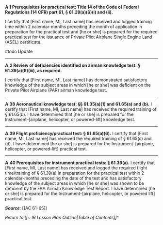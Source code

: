 **A.1 Prerequisites for practical test: Title 14 of the Code of Federal Regulations (14 CFR) part 61, § 61.39(a)(6)(i) and (ii).**

I certify that \[First name, MI, Last name\] has received and logged training time within 2 calendar-months preceding the month of application in preparation for the practical test and \[he or she\] is prepared for the required practical test for the issuance of Private Pilot Airplane Single Engine Land (ASEL) certificate.

#todo Update

----

**A.2 Review of deficiencies identified on airman knowledge test: § 61.39(a)(6)(iii), as required.**

I certify that \[First name, MI, Last name\] has demonstrated satisfactory knowledge of the subject areas in which \[he or she\] was deficient on the Private Pilot Airplane (PAR) airman knowledge test.

---- 

**A.38 Aeronautical knowledge test: §§ 61.35(a)(1) and 61.65(a) and (b).**
I certify that \[First name, MI, Last name\] has received the required training of § 61.65(b). I have determined that \[he or she\] is prepared for the Instrument–\[airplane, helicopter, or powered-lift\] knowledge test.

---

**A.39 Flight proficiency/practical test: § 61.65(a)(6).**
I certify that \[First name, MI, Last name\] has received the required training of § 61.65(c) and (d). I have determined \[he or she\] is prepared for the Instrument–\[airplane, helicopter, or powered-lift\] practical test.

---

**A.40 Prerequisites for instrument practical tests: § 61.39(a).** 
I certify that \[First name, MI, Last name\] has received and logged the required flight time/training of § 61.39(a) in preparation for the practical test within 2 calendar-months preceding the date of the test and has satisfactory knowledge of the subject areas in which \[he or she\] was shown to be deficient by the FAA Airman Knowledge Test Report. I have determined \[he or she\] is prepared for the Instrument–\[airplane, helicopter, or powered lift\] practical test.


***Source***: [[AC 61-65]]

*Return to [[~ IR Lesson Plan Outline|Table of Contents]]^*